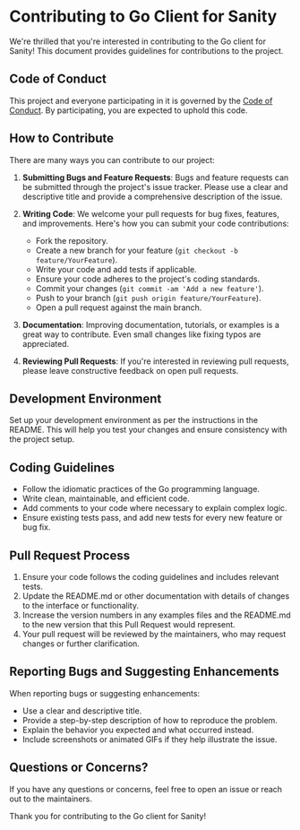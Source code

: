 # Contributing to Go Client for Sanity

We're thrilled that you're interested in contributing to the Go client for Sanity! This document provides guidelines for contributions to the project.

## Code of Conduct

This project and everyone participating in it is governed by the [Code of Conduct](CODE_OF_CONDUCT.md). By participating, you are expected to uphold this code.

## How to Contribute

There are many ways you can contribute to our project:

1. **Submitting Bugs and Feature Requests**: Bugs and feature requests can be submitted through the project's issue tracker. Please use a clear and descriptive title and provide a comprehensive description of the issue.

2. **Writing Code**: We welcome your pull requests for bug fixes, features, and improvements. Here's how you can submit your code contributions:

   - Fork the repository.
   - Create a new branch for your feature (`git checkout -b feature/YourFeature`).
   - Write your code and add tests if applicable.
   - Ensure your code adheres to the project's coding standards.
   - Commit your changes (`git commit -am 'Add a new feature'`).
   - Push to your branch (`git push origin feature/YourFeature`).
   - Open a pull request against the main branch.

3. **Documentation**: Improving documentation, tutorials, or examples is a great way to contribute. Even small changes like fixing typos are appreciated.

4. **Reviewing Pull Requests**: If you're interested in reviewing pull requests, please leave constructive feedback on open pull requests.

## Development Environment

Set up your development environment as per the instructions in the README. This will help you test your changes and ensure consistency with the project setup.

## Coding Guidelines

- Follow the idiomatic practices of the Go programming language.
- Write clean, maintainable, and efficient code.
- Add comments to your code where necessary to explain complex logic.
- Ensure existing tests pass, and add new tests for every new feature or bug fix.

## Pull Request Process

1. Ensure your code follows the coding guidelines and includes relevant tests.
2. Update the README.md or other documentation with details of changes to the interface or functionality.
3. Increase the version numbers in any examples files and the README.md to the new version that this Pull Request would represent.
4. Your pull request will be reviewed by the maintainers, who may request changes or further clarification.

## Reporting Bugs and Suggesting Enhancements

When reporting bugs or suggesting enhancements:

- Use a clear and descriptive title.
- Provide a step-by-step description of how to reproduce the problem.
- Explain the behavior you expected and what occurred instead.
- Include screenshots or animated GIFs if they help illustrate the issue.

## Questions or Concerns?

If you have any questions or concerns, feel free to open an issue or reach out to the maintainers.

Thank you for contributing to the Go client for Sanity!
